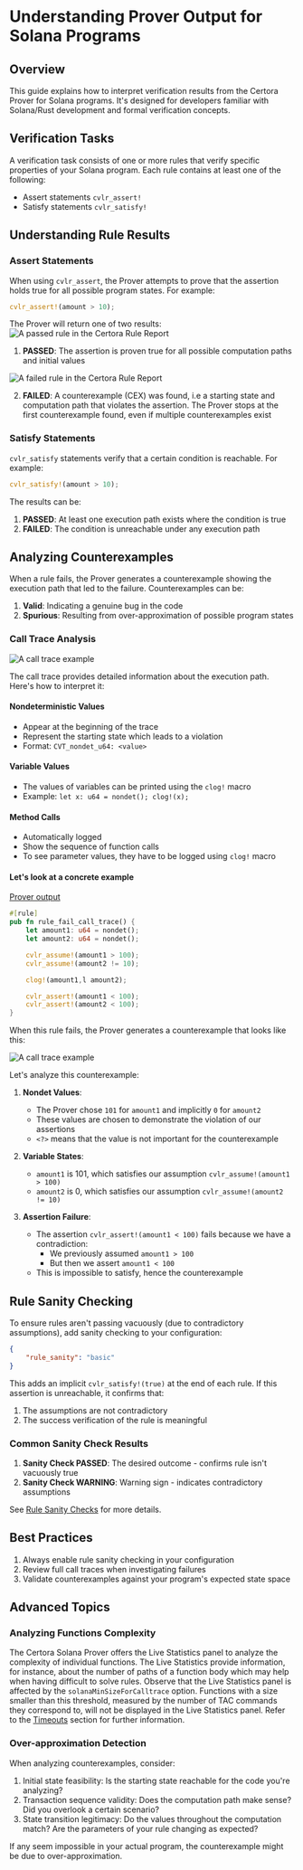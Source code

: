 # Understanding Prover Output for Solana Programs

## Overview

This guide explains how to interpret verification results from the Certora Prover for Solana programs. It's designed for developers familiar with Solana/Rust development and formal verification concepts.

## Verification Tasks

A verification task consists of one or more rules that verify specific properties of your Solana program. Each rule contains at least one of the following:

* Assert statements `cvlr_assert!`
* Satisfy statements `cvlr_satisfy!`

## Understanding Rule Results

### Assert Statements

When using `cvlr_assert`, the Prover attempts to prove that the assertion holds true for all possible program states. For example:

```rust
cvlr_assert!(amount > 10);
```

The Prover will return one of two results:
![A passed rule in the Certora Rule Report](./img/passed.png)

1. **PASSED**: The assertion is proven true for all possible computation paths and initial values

![A failed rule in the Certora Rule Report](./img/failed.png)

2. **FAILED**: A counterexample (CEX) was found, i.e a starting state and computation path that violates the assertion.
    The Prover stops at the first counterexample found, even if multiple counterexamples exist

### Satisfy Statements

`cvlr_satisfy` statements verify that a certain condition is reachable. For example:

```rust
cvlr_satisfy!(amount > 10);
```

The results can be:

1. **PASSED**: At least one execution path exists where the condition is true
2. **FAILED**: The condition is unreachable under any execution path

## Analyzing Counterexamples

When a rule fails, the Prover generates a counterexample showing the execution path that led to the failure. Counterexamples can be:

1. **Valid**: Indicating a genuine bug in the code
2. **Spurious**: Resulting from over-approximation of possible program states

### Call Trace Analysis
![A call trace example](./img/call_trace_example.png)

The call trace provides detailed information about the execution path. Here's how to interpret it:

#### Nondeterministic Values

* Appear at the beginning of the trace
* Represent the starting state which leads to a violation
* Format: `CVT_nondet_u64: <value>`

#### Variable Values

* The values of variables can be printed using the `clog!` macro
* Example: `let x: u64 = nondet(); clog!(x);`

#### Method Calls

* Automatically logged
* Show the sequence of function calls
* To see parameter values, they have to be logged using `clog!` macro

#### Let's look at a concrete example

[Prover output](https://prover.certora.com/output/1324651/741e8ee5a5754c1ab8db0aa36be39e4d?anonymousKey=ca602f5139de3bfbae17eb1fbf9c11145be3a912)

```rust
#[rule]
pub fn rule_fail_call_trace() {
    let amount1: u64 = nondet();
    let amount2: u64 = nondet();

    cvlr_assume!(amount1 > 100);
    cvlr_assume!(amount2 != 10);

    clog!(amount1,l amount2);

    cvlr_assert!(amount1 < 100);
    cvlr_assert!(amount2 < 100);
}
```

When this rule fails, the Prover generates a counterexample that looks like
this:

![A call trace example](./img/call_trace_detail.png)

   Let's analyze this counterexample:

   1. **Nondet Values**: 

        * The Prover chose `101` for `amount1` and implicitly `0` for `amount2`
        * These values are chosen to demonstrate the violation of our assertions
        * `<?>` means that the value is not important for the counterexample 

   2. **Variable States**:

        * `amount1` is 101, which satisfies our assumption `cvlr_assume!(amount1 > 100)`
        * `amount2` is 0, which satisfies our assumption `cvlr_assume!(amount2 != 10)`

   3. **Assertion Failure**:

        * The assertion `cvlr_assert!(amount1 < 100)` fails because we have a contradiction:
            * We previously assumed `amount1 > 100`
            * But then we assert `amount1 < 100`
        * This is impossible to satisfy, hence the counterexample


## Rule Sanity Checking

To ensure rules aren't passing vacuously (due to contradictory assumptions), add sanity checking to your configuration:

```json
{
    "rule_sanity": "basic"
}
```

This adds an implicit `cvlr_satisfy!(true)` at the end of each rule. If this assertion is unreachable, it confirms that:

1. The assumptions are not contradictory
2. The success verification of the rule is meaningful

### Common Sanity Check Results

1. **Sanity Check PASSED**: The desired outcome - confirms rule isn't vacuously true
2. **Sanity Check WARNING**: Warning sign - indicates contradictory assumptions

See [Rule Sanity Checks](./sanity.md) for more details.


## Best Practices

1. Always enable rule sanity checking in your configuration
2. Review full call traces when investigating failures
3. Validate counterexamples against your program's expected state space

## Advanced Topics

### Analyzing Functions Complexity

The Certora Solana Prover offers the Live Statistics panel to analyze the complexity of individual functions.
The Live Statistics provide information, for instance, about the number of paths of a function body which may help when having difficult to solve rules.
Observe that the Live Statistics panel is affected by the `solanaMinSizeForCalltrace` option.
Functions with a size smaller than this threshold, measured by the number of TAC commands they correspond to, will not be displayed in the Live Statistics panel.
Refer to the [Timeouts](../user-guide/out-of-resources/timeout.md) section for further information.

### Over-approximation Detection

When analyzing counterexamples, consider:

1. Initial state feasibility: Is the starting state reachable for the code you're analyzing?
2. Transaction sequence validity: Does the computation path make sense? Did you overlook a certain scenario?
3. State transition legitimacy: Do the values throughout the computation match? Are the parameters of your rule changing as expected?

If any seem impossible in your actual program, the counterexample might be due to over-approximation.
